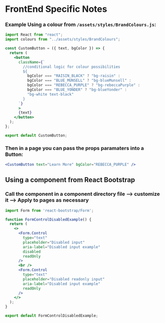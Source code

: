 # FrontEnd Specific Notes

### Example Using a colour from `/assets/styles/BrandColours.js`:

```jsx
import React from "react";
import colours from "../assets/styles/BrandColours";

const CustomButton = ({ text, bgColor }) => {
  return (
    <button
      className={`
        //conditional logic for colour possibilities
        ${
          bgColor === "RAISIN_BLACK" ? "bg-raisin" :
          bgColor === "BLUE_MUNSELL" ? "bg-blueMunsell" :
          bgColor === "REBECCA_PURPLE" ? "bg-rebeccaPurple" :
          bgColor === "BLUE_YONDER" ? "bg-blueYonder" :
          "bg-white text-black"
        }
      `}
      >
      {text}
    </button>
  );
};

export default CustomButton;
```
### Then in a page you can pass the props paramaters into a Button:
```jsx
<CustomButton text="Learn More" bgColor="REBECCA_PURPLE" />
```

## Using a component from React Bootstrap

### Call the component in a component directory file --> customize it --> Apply to pages as necessary

```jsx
import Form from 'react-bootstrap/Form';

function FormControlDisabledExample() {
  return (
    <>
      <Form.Control
        type="text"
        placeholder="Disabled input"
        aria-label="Disabled input example"
        disabled
        readOnly
      />
      <br />
      <Form.Control
        type="text"
        placeholder="Disabled readonly input"
        aria-label="Disabled input example"
        readOnly
      />
    </>
  );
}

export default FormControlDisabledExample;
```
